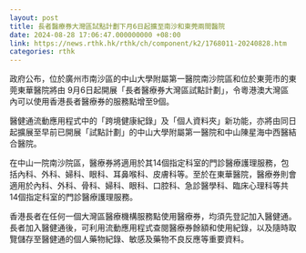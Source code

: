 ```yaml
---
layout: post
title: 長者醫療券大灣區試點計劃下月6日起擴至南沙和東莞兩間醫院
date: 2024-08-28 17:06:47.000000000 +08:00
link: https://news.rthk.hk/rthk/ch/component/k2/1768011-20240828.htm
categories: rthk
---
```


政府公布，位於廣州市南沙區的中山大學附屬第一醫院南沙院區和位於東莞巿的東莞東華醫院將由 9月6日起開展「長者醫療券大灣區試點計劃」，令粵港澳大灣區內可以使用香港長者醫療券的服務點增至9個。

醫健通流動應用程式中的「跨境健康紀錄」及「個人資料夾」新功能，亦將由同日起擴展至早前已開展「試點計劃」的中山大學附屬第一醫院和中山陳星海中西醫結合醫院。

在中山一院南沙院區，醫療券將適用於其14個指定科室的門診醫療護理服務，包括內科、外科、婦科、眼科、耳鼻喉科、皮膚科等。至於在東華醫院，醫療券則會適用於內科、外科、骨科、婦科、眼科、口腔科、急診醫學科、臨床心理科等共14個指定科室的門診醫療護理服務。

香港長者在任何一個大灣區醫療機構服務點使用醫療券，均須先登記加入醫健通。長者加入醫健通後，可利用流動應用程式查閱醫療券餘額和使用紀錄，以及隨時取覽儲存至醫健通的個人藥物紀錄、敏感及藥物不良反應等重要資料。

